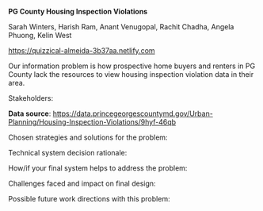 <b>PG County Housing Inspection Violations</b>

Sarah Winters, Harish Ram, Anant Venugopal, Rachit Chadha, Angela Phuong, Kelin West

https://quizzical-almeida-3b37aa.netlify.com

Our information problem is how prospective home buyers and renters in PG County lack the resources to view housing inspection violation data in their area.

Stakeholders:

<b>Data source</b>: https://data.princegeorgescountymd.gov/Urban-Planning/Housing-Inspection-Violations/9hyf-46qb

Chosen strategies and solutions for the problem:

Technical system decision rationale:

How/if your final system helps to address the problem:

Challenges faced and impact on final design:

Possible future work directions with this problem:
